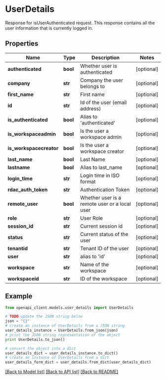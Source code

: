 # UserDetails

Response for isUserAuthenticated request. This response contains all the user information that is currently logged in.

## Properties
Name | Type | Description | Notes
------------ | ------------- | ------------- | -------------
**authenticated** | **bool** | Whether user is authenticated | [optional] 
**company** | **str** | Company the user belongs to | [optional] 
**first_name** | **str** | First name | [optional] 
**id** | **str** | Id of the user (email address) | [optional] 
**is_authenticated** | **bool** | Alias to &#39;authenticated&#39; | [optional] 
**is_workspaceadmin** | **bool** | Is the user a workspace admin | [optional] 
**is_workspacecreator** | **bool** | Is the user a workspace creator | [optional] 
**last_name** | **bool** | Last Name | [optional] 
**lastname** | **bool** | Alias to last_name | [optional] 
**login_time** | **str** | Login time in ISO format | [optional] 
**rdac_auth_token** | **str** | Authentication Token | [optional] 
**remote_user** | **bool** | Whether user is a remote user or a local user | [optional] 
**role** | **str** | User Role | [optional] 
**session_id** | **str** | Current session id | [optional] 
**status** | **str** | Current status of the user | [optional] 
**tenantid** | **str** | Tenant ID of the user | [optional] 
**user** | **str** | alias to &#39;id&#39; | [optional] 
**workspace** | **str** | Name of the workspace | [optional] 
**workspaceid** | **str** | ID of the workspace | [optional] 

## Example

```python
from openapi_client.models.user_details import UserDetails

# TODO update the JSON string below
json = "{}"
# create an instance of UserDetails from a JSON string
user_details_instance = UserDetails.from_json(json)
# print the JSON string representation of the object
print UserDetails.to_json()

# convert the object into a dict
user_details_dict = user_details_instance.to_dict()
# create an instance of UserDetails from a dict
user_details_form_dict = user_details.from_dict(user_details_dict)
```
[[Back to Model list]](../README.md#documentation-for-models) [[Back to API list]](../README.md#documentation-for-api-endpoints) [[Back to README]](../README.md)


